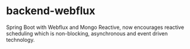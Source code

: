 # backend-webflux

Spring Boot with Webflux and Mongo Reactive, now encourages reactive scheduling which is non-blocking, asynchronous and event driven technology.

